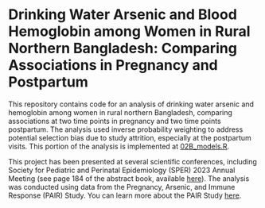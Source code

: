 # Drinking Water Arsenic and Blood Hemoglobin among Women in Rural Northern Bangladesh: Comparing Associations in Pregnancy and Postpartum

This repository contains code for an analysis of drinking water arsenic and hemoglobin among women in rural northern Bangladesh, comparing associations at two time points in pregnancy and two time points postpartum. The analysis used inverse probability weighting to address potential selection bias due to study attrition, especially at the postpartum visits. This portion of the analysis is implemented at [02B_models.R](02B_models.R).

This project has been presented at several scientific conferences, including Society for Pediatric and Perinatal Epidemiology (SPER) 2023 Annual Meeting (see page 184 of the abstract book, available [here](https://sper.org/wp-content/uploads/2023/09/2023-Abstract-Book.pdf)). The analysis was conducted using data from the Pregnancy, Arsenic, and Immune Response (PAIR) Study. You can learn more about the PAIR Study [here](https://doi.org/10.1111/ppe.12949).
